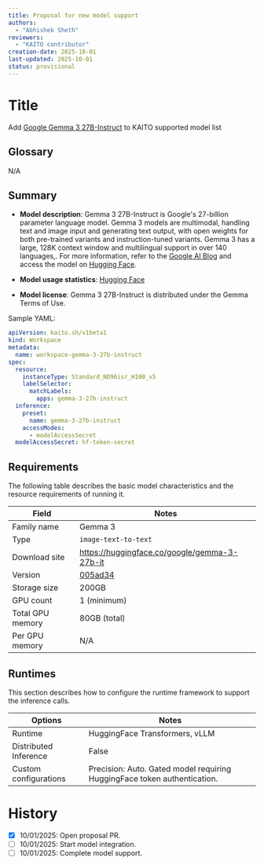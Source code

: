 ```yaml
---
title: Proposal for new model support
authors:
  - "Abhishek Sheth"
reviewers:
  - "KAITO contributor"
creation-date: 2025-10-01
last-updated: 2025-10-01
status: provisional
---
```


# Title

Add [Google Gemma 3 27B-Instruct](https://huggingface.co/google/gemma-3-27b-it) to KAITO supported model list

## Glossary

N/A

## Summary

- **Model description**: Gemma 3 27B-Instruct is Google's 27-billion parameter language model. Gemma 3 models are multimodal, handling text and image input and generating text output, with open weights for both pre-trained variants and instruction-tuned variants. Gemma 3 has a large, 128K context window and multilingual support in over 140 languages,. For more information, refer to the [Google AI Blog](https://ai.google.dev/gemma/docs/core) and access the model on [Hugging Face](https://huggingface.co/google/gemma-3-27b-it).

- **Model usage statistics**: [Hugging Face](https://huggingface.co/google/gemma-3-27b-it)

- **Model license**: Gemma 3 27B-Instruct is distributed under the Gemma Terms of Use.

Sample YAML:

```yaml
apiVersion: kaito.sh/v1beta1
kind: Workspace
metadata:
  name: workspace-gemma-3-27b-instruct
spec:
  resource:
    instanceType: Standard_ND96isr_H100_v5
    labelSelector:
      matchLabels:
        apps: gemma-3-27b-instruct
  inference:
    preset:
      name: gemma-3-27b-instruct
    accessModes:
      - modelAccessSecret
  modelAccessSecret: hf-token-secret
```

## Requirements

The following table describes the basic model characteristics and the resource requirements of running it.

| Field | Notes|
|----|----|
| Family name| Gemma 3|
| Type| `image-text-to-text` |
| Download site| https://huggingface.co/google/gemma-3-27b-it |
| Version| [005ad34](https://huggingface.co/google/gemma-3-27b-it/commit/005ad3404e59d6023443cb575daa05336842228a) |
| Storage size| 200GB |
| GPU count| 1 (minimum) |
| Total GPU memory| 80GB (total) |
| Per GPU memory | N/A |

## Runtimes

This section describes how to configure the runtime framework to support the inference calls.

| Options | Notes|
|----|----|
| Runtime | HuggingFace Transformers, vLLM |
| Distributed Inference| False |
| Custom configurations| Precision: Auto. Gated model requiring HuggingFace token authentication. |

# History

- [x] 10/01/2025: Open proposal PR.
- [ ] 10/01/2025: Start model integration.
- [ ] 10/01/2025: Complete model support.